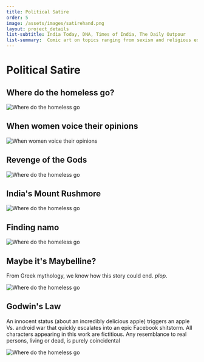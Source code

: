 ```yaml
---
title: Political Satire  
order: 5
image: /assets/images/satirehand.png
layout: project_details
list-subtitle: India Today, DNA, Times of India, The Daily Outpour
list-summary:  Comic art on topics ranging from sexism and religious extremism to ecological disaster.
---
```


# Political Satire

## Where do the homeless go?

![Where do the homeless go](/assets/images/homeless.jpg)

## When women voice their opinions

![When women voice their opinions](/assets/images/women_opinions.jpg)

## Revenge of the Gods

![Where do the homeless go](/assets/images/kashmir_drowns.jpg)

## India's Mount Rushmore

![Where do the homeless go](/assets/images/mount_modi.jpg)

## Finding namo

![Where do the homeless go](/assets/images/finding_namo.jpg)


## Maybe it's Maybelline?

From Greek mythology, we know how this story could end. *plop*.

![Where do the homeless go](/assets/images/modi_nar.jpg)

## Godwin's Law

An innocent status (about an incredibly delicious apple) triggers an apple Vs. android war that quickly escalates into an epic Facebook shitstorm.
All characters appearing in this work are fictitious. Any resemblance to real persons, living or dead, is purely coincidental

![Where do the homeless go](/assets/images/godwins_law.jpg)

